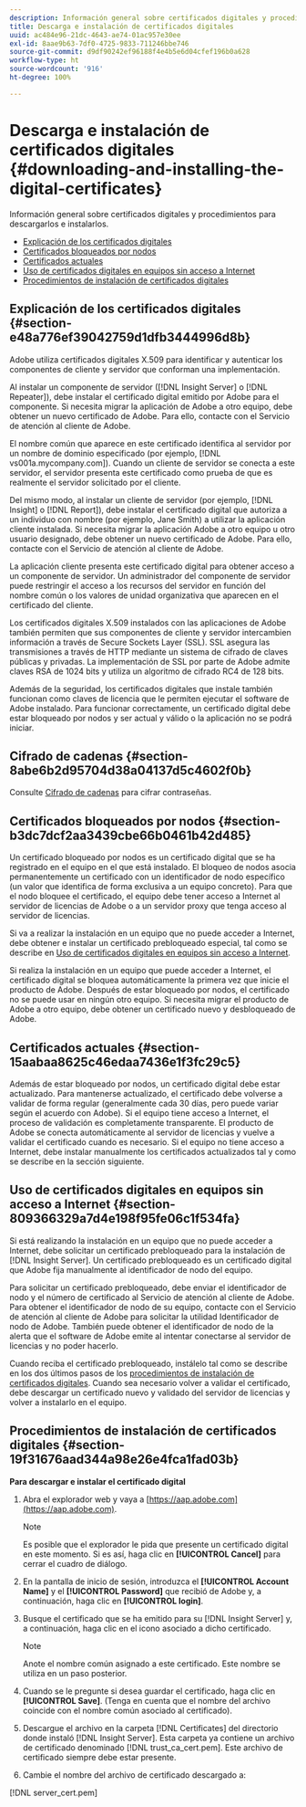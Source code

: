 ```yaml
---
description: Información general sobre certificados digitales y procedimientos para descargarlos e instalarlos.
title: Descarga e instalación de certificados digitales
uuid: ac484e96-21dc-4643-ae74-01ac957e30ee
exl-id: 8aae9b63-7df0-4725-9833-711246bbe746
source-git-commit: d9df90242ef96188f4e4b5e6d04cfef196b0a628
workflow-type: ht
source-wordcount: '916'
ht-degree: 100%

---
```


# Descarga e instalación de certificados digitales {#downloading-and-installing-the-digital-certificates}

Información general sobre certificados digitales y procedimientos para descargarlos e instalarlos.

* [Explicación de los certificados digitales](../../../../../home/c-inst-svr/c-install-ins-svr/t-install-proc-inst-svr-dpu/c-dnld-dgtl-cert/c-dnld-dgtl-cert.md#section-e48a776ef39042759d1dfb3444996d8b)
* [Certificados bloqueados por nodos](../../../../../home/c-inst-svr/c-install-ins-svr/t-install-proc-inst-svr-dpu/c-dnld-dgtl-cert/c-dnld-dgtl-cert.md#section-b3dc7dcf2aa3439cbe66b0461b42d485)
* [Certificados actuales](../../../../../home/c-inst-svr/c-install-ins-svr/t-install-proc-inst-svr-dpu/c-dnld-dgtl-cert/c-dnld-dgtl-cert.md#section-15aabaa8625c46edaa7436e1f3fc29c5)
* [Uso de certificados digitales en equipos sin acceso a Internet](../../../../../home/c-inst-svr/c-install-ins-svr/t-install-proc-inst-svr-dpu/c-dnld-dgtl-cert/c-dnld-dgtl-cert.md#section-809366329a7d4e198f95fe06c1f534fa)
* [Procedimientos de instalación de certificados digitales](../../../../../home/c-inst-svr/c-install-ins-svr/t-install-proc-inst-svr-dpu/c-dnld-dgtl-cert/c-dnld-dgtl-cert.md#section-19f31676aad344a98e26e4fca1fad03b)

## Explicación de los certificados digitales {#section-e48a776ef39042759d1dfb3444996d8b}

Adobe utiliza certificados digitales X.509 para identificar y autenticar los componentes de cliente y servidor que conforman una implementación.

Al instalar un componente de servidor ([!DNL Insight Server] o [!DNL Repeater]), debe instalar el certificado digital emitido por Adobe para el componente. Si necesita migrar la aplicación de Adobe a otro equipo, debe obtener un nuevo certificado de Adobe. Para ello, contacte con el Servicio de atención al cliente de Adobe.

El nombre común que aparece en este certificado identifica al servidor por un nombre de dominio especificado (por ejemplo, [!DNL vs001a.mycompany.com]). Cuando un cliente de servidor se conecta a este servidor, el servidor presenta este certificado como prueba de que es realmente el servidor solicitado por el cliente.

Del mismo modo, al instalar un cliente de servidor (por ejemplo, [!DNL Insight] o [!DNL Report]), debe instalar el certificado digital que autoriza a un individuo con nombre (por ejemplo, Jane Smith) a utilizar la aplicación cliente instalada. Si necesita migrar la aplicación Adobe a otro equipo u otro usuario designado, debe obtener un nuevo certificado de Adobe. Para ello, contacte con el Servicio de atención al cliente de Adobe.

La aplicación cliente presenta este certificado digital para obtener acceso a un componente de servidor. Un administrador del componente de servidor puede restringir el acceso a los recursos del servidor en función del nombre común o los valores de unidad organizativa que aparecen en el certificado del cliente.

Los certificados digitales X.509 instalados con las aplicaciones de Adobe también permiten que sus componentes de cliente y servidor intercambien información a través de Secure Sockets Layer (SSL). SSL asegura las transmisiones a través de HTTP mediante un sistema de cifrado de claves públicas y privadas. La implementación de SSL por parte de Adobe admite claves RSA de 1024 bits y utiliza un algoritmo de cifrado RC4 de 128 bits.

Además de la seguridad, los certificados digitales que instale también funcionan como claves de licencia que le permiten ejecutar el software de Adobe instalado. Para funcionar correctamente, un certificado digital debe estar bloqueado por nodos y ser actual y válido o la aplicación no se podrá iniciar.

## Cifrado de cadenas {#section-8abe6b2d95704d38a04137d5c4602f0b}

Consulte [Cifrado de cadenas](../../../../../home/c-inst-svr/c-install-ins-svr/t-install-proc-inst-svr-dpu/c-dnld-dgtl-cert/string-encryption.md#concept-35da0b53650a4d7e82b240ad27f6d45a) para cifrar contraseñas.

## Certificados bloqueados por nodos {#section-b3dc7dcf2aa3439cbe66b0461b42d485}

Un certificado bloqueado por nodos es un certificado digital que se ha registrado en el equipo en el que está instalado. El bloqueo de nodos asocia permanentemente un certificado con un identificador de nodo específico (un valor que identifica de forma exclusiva a un equipo concreto). Para que el nodo bloquee el certificado, el equipo debe tener acceso a Internet al servidor de licencias de Adobe o a un servidor proxy que tenga acceso al servidor de licencias.

Si va a realizar la instalación en un equipo que no puede acceder a Internet, debe obtener e instalar un certificado prebloqueado especial, tal como se describe en [Uso de certificados digitales en equipos sin acceso a Internet](../../../../../home/c-inst-svr/c-install-ins-svr/t-install-proc-inst-svr-dpu/c-dnld-dgtl-cert/c-dnld-dgtl-cert.md#section-809366329a7d4e198f95fe06c1f534fa).

Si realiza la instalación en un equipo que puede acceder a Internet, el certificado digital se bloquea automáticamente la primera vez que inicie el producto de Adobe. Después de estar bloqueado por nodos, el certificado no se puede usar en ningún otro equipo. Si necesita migrar el producto de Adobe a otro equipo, debe obtener un certificado nuevo y desbloqueado de Adobe.

## Certificados actuales {#section-15aabaa8625c46edaa7436e1f3fc29c5}

Además de estar bloqueado por nodos, un certificado digital debe estar actualizado. Para mantenerse actualizado, el certificado debe volverse a validar de forma regular (generalmente cada 30 días, pero puede variar según el acuerdo con Adobe). Si el equipo tiene acceso a Internet, el proceso de validación es completamente transparente. El producto de Adobe se conecta automáticamente al servidor de licencias y vuelve a validar el certificado cuando es necesario. Si el equipo no tiene acceso a Internet, debe instalar manualmente los certificados actualizados tal y como se describe en la sección siguiente.

## Uso de certificados digitales en equipos sin acceso a Internet {#section-809366329a7d4e198f95fe06c1f534fa}

Si está realizando la instalación en un equipo que no puede acceder a Internet, debe solicitar un certificado prebloqueado para la instalación de [!DNL Insight Server]. Un certificado prebloqueado es un certificado digital que Adobe fija manualmente al identificador de nodo del equipo.

Para solicitar un certificado prebloqueado, debe enviar el identificador de nodo y el número de certificado al Servicio de atención al cliente de Adobe. Para obtener el identificador de nodo de su equipo, contacte con el Servicio de atención al cliente de Adobe para solicitar la utilidad Identificador de nodo de Adobe. También puede obtener el identificador de nodo de la alerta que el software de Adobe emite al intentar conectarse al servidor de licencias y no poder hacerlo.

Cuando reciba el certificado prebloqueado, instálelo tal como se describe en los dos últimos pasos de los [procedimientos de instalación de certificados digitales](../../../../../home/c-inst-svr/c-install-ins-svr/t-install-proc-inst-svr-dpu/c-dnld-dgtl-cert/c-dnld-dgtl-cert.md#section-19f31676aad344a98e26e4fca1fad03b). Cuando sea necesario volver a validar el certificado, debe descargar un certificado nuevo y validado del servidor de licencias y volver a instalarlo en el equipo.

## Procedimientos de instalación de certificados digitales {#section-19f31676aad344a98e26e4fca1fad03b}

**Para descargar e instalar el certificado digital**

1. Abra el explorador web y vaya a [https://aap.adobe.com](https://aap.adobe.com).

   >[!NOTE]
   >
   >Es posible que el explorador le pida que presente un certificado digital en este momento. Si es así, haga clic en **[!UICONTROL Cancel]** para cerrar el cuadro de diálogo.

1. En la pantalla de inicio de sesión, introduzca el **[!UICONTROL Account Name]** y el **[!UICONTROL Password]** que recibió de Adobe y, a continuación, haga clic en **[!UICONTROL login]**.

1. Busque el certificado que se ha emitido para su [!DNL Insight Server] y, a continuación, haga clic en el icono asociado a dicho certificado.

   >[!NOTE]
   >
   >Anote el nombre común asignado a este certificado. Este nombre se utiliza en un paso posterior.

1. Cuando se le pregunte si desea guardar el certificado, haga clic en **[!UICONTROL Save]**. (Tenga en cuenta que el nombre del archivo coincide con el nombre común asociado al certificado).
1. Descargue el archivo en la carpeta [!DNL Certificates] del directorio donde instaló [!DNL Insight Server]. Esta carpeta ya contiene un archivo de certificado denominado [!DNL trust_ca_cert.pem]. Este archivo de certificado siempre debe estar presente.

1. Cambie el nombre del archivo de certificado descargado a:

[!DNL server_cert.pem]
